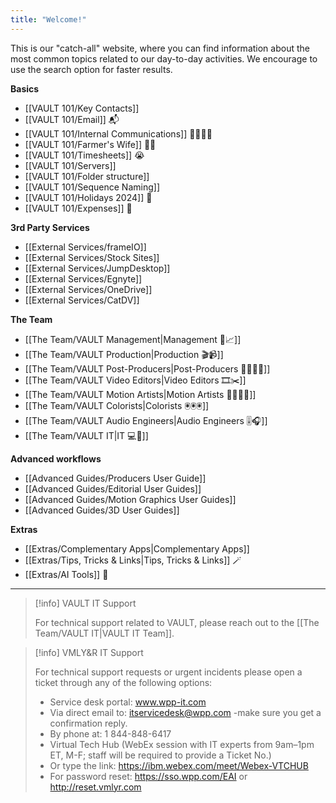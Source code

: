 ```yaml
---
title: "Welcome!"
---
```

This is our "catch-all" website, where you can find information about the most common topics related to our day-to-day activities. 
We encourage to use the search option for faster results.


**Basics**
- [[VAULT 101/Key Contacts]] 
- [[VAULT 101/Email]] 📬
- [[VAULT 101/Internal Communications]] 👩‍💻👨‍💻
- [[VAULT 101/Farmer's Wife]] 👩‍🌾
- [[VAULT 101/Timesheets]] 😭
- [[VAULT 101/Servers]]
- [[VAULT 101/Folder structure]]
- [[VAULT 101/Sequence Naming]]
- [[VAULT 101/Holidays 2024]] 📆
- [[VAULT 101/Expenses]] 💸

**3rd Party Services**
- [[External Services/frameIO]]
- [[External Services/Stock Sites]]
- [[External Services/JumpDesktop]]
- [[External Services/Egnyte]]
- [[External Services/OneDrive]]
- [[External Services/CatDV]]

**The Team**
- [[The Team/VAULT Management|Management 🧐📈]]
- [[The Team/VAULT Production|Production 🎬📹]]
- [[The Team/VAULT Post-Producers|Post-Producers 👩‍💻👨‍💻]]
- [[The Team/VAULT Video Editors|Video Editors 🎞️✂️]]
- [[The Team/VAULT Motion Artists|Motion Artists 👩‍🎨👨‍🎤]]
- [[The Team/VAULT Colorists|Colorists 🖲️🖲️🖲️]]
- [[The Team/VAULT Audio Engineers|Audio Engineers 🎚️🎧]]
- [[The Team/VAULT IT|IT 💻🥷]]

**Advanced workflows**
- [[Advanced Guides/Producers User Guide]]
- [[Advanced Guides/Editorial User Guides]]
- [[Advanced Guides/Motion Graphics User Guides]]
- [[Advanced Guides/3D User Guides]] 

**Extras**
- [[Extras/Complementary Apps|Complementary Apps]]
- [[Extras/Tips, Tricks & Links|Tips, Tricks & Links]] 🪄
- [[Extras/AI Tools]] 🤖 

---
> [!info] VAULT IT Support
> 
> For technical support related to VAULT, please reach out to the [[The Team/VAULT IT|VAULT IT Team]].

> [!info] VMLY&R IT Support
> 
> For technical support requests or urgent incidents please open a ticket through any of the following options: 
> 
> -   Service desk portal: www.wpp-it.com
> -   Via direct email to: itservicedesk@wpp.com -make sure you get a confirmation reply.
> -   By phone at: 1 844-848-6417
> -   Virtual Tech Hub (WebEx session with IT experts from 9am–1pm ET, M-F; staff will be required to provide a Ticket No.)
> -   Or type the link: https://ibm.webex.com/meet/Webex-VTCHUB
> -   For password reset: https://sso.wpp.com/EAI or http://reset.vmlyr.com
